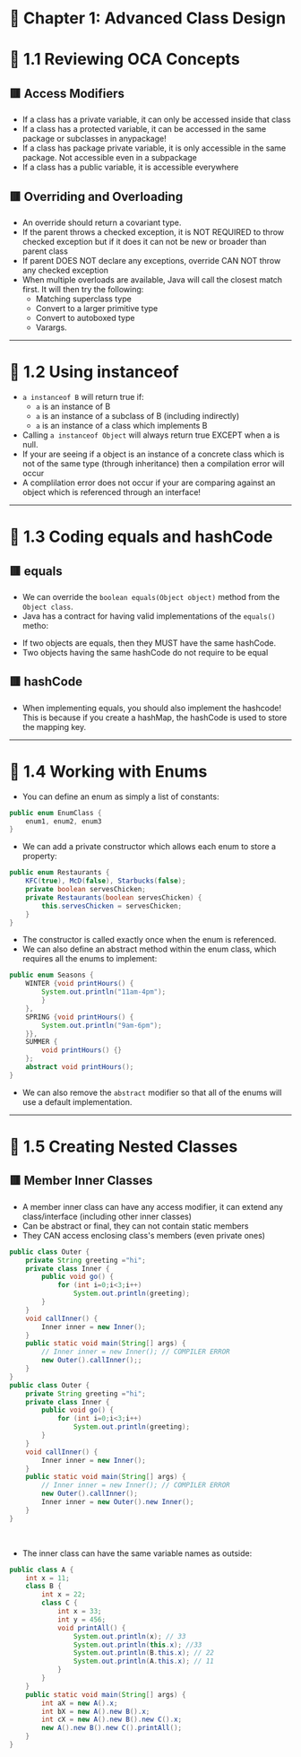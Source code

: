 <link href="../../styles.css" rel="stylesheet"></link>

# 📝 Chapter 1: Advanced Class Design

# 🧠 1.1 Reviewing OCA Concepts

## 🟥 Access Modifiers
* If a class has a private variable, it can only be accessed inside that class
* If a class has a protected variable, it can be accessed in the same package or subclasses in anypackage!
* If a class has package private variable, it is only accessible in the same package. Not accessible even in a subpackage
* If a class has a public variable, it is accessible everywhere

## 🟥 Overriding and Overloading
* An override should return a covariant type.
* If the parent throws a checked exception, it is NOT REQUIRED to throw checked exception but if it does it can not be new or broader than parent class
* If parent DOES NOT declare any exceptions, override CAN NOT throw any  checked exception
* When multiple overloads are available, Java will call the closest match first. It will then try the following:
    - Matching superclass type
    - Convert to a larger primitive type
    - Convert to autoboxed type
    - Varargs.

<hr>

# 🧠 1.2 Using instanceof
* `a instanceof B` will return true if:
    - `a` is an instance of B
    - `a` is an instance of a subclass of B (including indirectly)
    - `a` is an instance of a class which implements B
* Calling `a instanceof Object` will always return true EXCEPT when a is null.
* If your are seeing if a object is an instance of a concrete class which is not of the same type (through inheritance) then a compilation error will occur
* A complilation error does not occur if your are comparing against an object which is referenced through an interface!

<hr>

# 🧠 1.3 Coding equals and hashCode

## 🟥 equals
* We can override the `boolean equals(Object object)` method from the `Object class`.
* Java has a contract for having valid implementations of the `equals()` metho:
- If two objects are equals, then they MUST have the same hashCode.
- Two objects having the same hashCode do not require to be equal
## 🟥 hashCode
* When implementing equals, you should also implement the hashcode! This is because if you create a hashMap, the hashCode is used to store the mapping key.

<hr>

# 🧠 1.4 Working with Enums
* You can define an enum as simply a list of constants:
```java
public enum EnumClass {
	enum1, enum2, enum3
}
```
* We can add a private constructor which allows each enum to store a property:
```java
public enum Restaurants {
    KFC(true), McD(false), Starbucks(false);
    private boolean servesChicken;
    private Restaurants(boolean servesChicken) {
        this.servesChicken = servesChicken;
    }
}
```
* The constructor is called exactly once when the enum is referenced.
* We can also define an abstract method within the enum class, which requires all the enums to implement:
```java
public enum Seasons {
	WINTER {void printHours() {
		System.out.println("11am-4pm");
		}
	},
	SPRING {void printHours() {
		System.out.println("9am-6pm");
	}},
	SUMMER {
		void printHours() {} 
	};
	abstract void printHours();
}
```
* We can also remove the `abstract` modifier so that all of the enums will use a default implementation.

<hr>

# 🧠 1.5 Creating Nested Classes

## 🟥 Member Inner Classes
* A member inner class can have any access modifier, it can extend any class/interface (including other inner classes)
* Can be abstract or final, they can not contain static members
* They CAN access enclosing class's members (even private ones)
```java
public class Outer {
	private String greeting ="hi";
	private class Inner {
		public void go() {
			for (int i=0;i<3;i++) 
				System.out.println(greeting);
		}	
	}
	void callInner() {
		Inner inner = new Inner();
	}
	public static void main(String[] args) {
		// Inner inner = new Inner(); // COMPILER ERROR
		new Outer().callInner();;
	}
}
public class Outer {
	private String greeting ="hi";
	private class Inner {
		public void go() {
			for (int i=0;i<3;i++) 
				System.out.println(greeting);
		}	
	}
	void callInner() {
		Inner inner = new Inner();
	}
	public static void main(String[] args) {
		// Inner inner = new Inner(); // COMPILER ERROR
		new Outer().callInner();
        Inner inner = new Outer().new Inner();
	}
}
```

<br>

* The inner class can have the same variable names as outside:

```java
public class A {
	int x = 11;
	class B {
		int x = 22;
		class C {
			int x = 33;
			int y = 456;
			void printAll() {
				System.out.println(x); // 33
				System.out.println(this.x); //33
				System.out.println(B.this.x); // 22
				System.out.println(A.this.x); // 11
			}
		}
	}
	public static void main(String[] args) {
		int aX = new A().x;
		int bX = new A().new B().x;
		int cX = new A().new B().new C().x;
		new A().new B().new C().printAll();
	}
}
```
